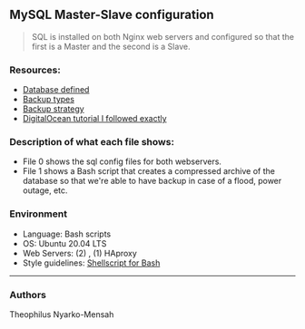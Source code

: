 ## MySQL Master-Slave configuration
> SQL is installed on both Nginx web servers and configured so that the first
> is a Master and the second is a Slave.

### Resources:
* [Database defined](https://searchsqlserver.techtarget.com/definition/database)
* [Backup types](https://www.digitalocean.com/community/tutorials/how-to-choose-a-redundancy-plan-to-ensure-high-availability#sql-replication)
* [Backup strategy](https://www.databasejournal.com/features/mssql/developing-a-sql-server-backup-strategy.html)
* [DigitalOcean tutorial I followed exactly](https://www.digitalocean.com/community/tutorials/how-to-set-up-master-slave-replication-in-mysql)

### Description of what each file shows:
* File 0 shows the sql config files for both webservers.
* File 1 shows a Bash script that creates a compressed archive of the database so that we're able to have backup in case of a flood, power outage, etc.

### Environment
* Language: Bash scripts
* OS: Ubuntu 20.04 LTS
* Web Servers: (2) , (1) HAproxy 
* Style guidelines: [Shellscript for Bash](https://github.com/koalaman/shellcheck)

---
### Authors
Theophilus Nyarko-Mensah
